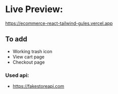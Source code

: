 # Live Preview:
https://ecommerce-react-tailwind-gules.vercel.app

## To add
- Working trash icon
- View cart page
- Checkout page


### Used api:
- https://fakestoreapi.com
